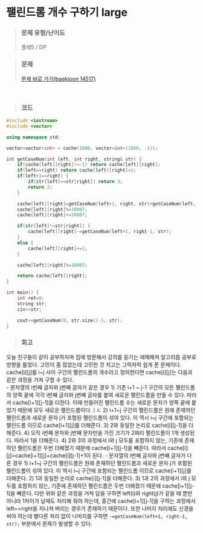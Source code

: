팰린드롬 개수 구하기 large
====

>### 문제 유형/난이도
>플레5 / DP

>### 문제
> <a href="https://www.acmicpc.net/problem/14517">문제 바로 가기(baekjoon 14517)</a>

<br/>

>### 코드
```C++
#include <iostream>
#include <vector>

using namespace std;

vector<vector<int> > cache(1000, vector<int>(1000, -1));

int getCaseNum(int left, int right, string& str) {
    if(cache[left][right]!=-1) return cache[left][right];
    if(left==right) return cache[left][right]=1;
    if(left+1==right) {
        if(str[left]==str[right]) return 3;
        return 2;
    }

    cache[left][right]=getCaseNum(left+1, right, str)+getCaseNum(left, right-1, str);
    cache[left][right]%=10007; 
    cache[left][right]+=10007;

    if(str[left]!=str[right]) {
        cache[left][right]-=getCaseNum(left+1, right-1, str);
    }
    else {
        cache[left][right]+=1;
    }

    cache[left][right]%=10007;

    return cache[left][right];
}

int main() {
    int ret=0;
    string str;
    cin>>str;

    cout<<getCaseNum(0, str.size()-1, str);
}
```

>### 회고
오늘 친구들이 같이 공부하자며 집에 방문해서 강의를 듣기는 애매해져 알고리즘 공부로 방향을 틀었다. 고민이 좀 많았는데 고민한 것 치고는 그럭저럭 쉽게 푼 문제이다.  
cache[i][j]를 i~j 사이 구간의 팰린드롬의 개수라고 정의한다면 cache[i][j]는 다음과 같은 과정을 거쳐 구할 수 있다.  
    - 문자열의 i번째 글자와 j번째 글자가 같은 경우
        1) 기존 i+1 ~ j-1 구간의 모든 팰린드롬의 양쪽 끝에 각각 i번째 글자와 j번째 글자를 붙여 새로운 팰린드롬을 만들 수 있다. 따라서 cache[i+1][j-1]을 더한다. 이때 만들어진 팰린드롬 수는 새로운 문자가 양쪽 끝에 붙었기 때문에 모두 새로운 팰린드롬이다.ㅣㄷ
        2) i+1~j 구간의 팰린드롬은 원래 존재하던 팰린드롬과 새로운 문자 j가 포함된 팰린드롬이 섞여 있다. 이 역시 i~j 구간에 포함되는 팰린드롬 이므로 cache[i+1][j]를 더해준다.
        3) 2와 동일한 논리로 cache[i][j-1]을 더해준다.
        4) 오직 i번째 문자와 j번째 문자만을 가진 크기가 2짜리 팰린드롬이 1개 생성된다. 따라서 1을 더해준다.
        4) 2와 3의 과정에서 i와 j 모두를 포함하지 않는, 기존에 존재하던 팰린드롬은 두번 더해졌기 때문에 cache[i+1][j-1]을 빼준다.
        따라서 cache[i][j]=cache[i+1][j]+cache[i][j-1]+1이 된다.
    - 문자열의 i번째 글자와 j번째 글자가 다른 경우
        1) i+1~j 구간의 팰린드롬은 원래 존재하던 팰린드롬과 새로운 문자 j가 포함된 팰린드롬이 섞여 있다. 이 역시 i~j 구간에 포함되는 팰린드롬 이므로 cache[i+1][j]를 더해준다.
        2) 1과 동일한 논리로 cache[i][j-1]을 더해준다.
        3) 1과 2의 과정에서 i와 j 모두를 포함하지 않는, 기존에 존재하던 팰린드롬은 두번 더해졌기 때문에 cache[i+1][j-1]을 빼준다.
다만 위와 같은 과정을 거쳐 답을 구하면 left(i)와 right(j)가 같을 때 뿐만 아니라 1차이가 날때도 처리해 줘야 하는데, 중간에 cache[i+1][j-1]을 구하는 과정에서 left==right을 지나쳐 버리는 경우가 존재하기 때문이다. 또한 나머지 처리에도 신경을 써야 하는데 별다른 처리 없이 나머지를 구하면 `-=getCaseNum(left+1, right-1, str);` 부분에서 문제가 발생할 수 있다.
